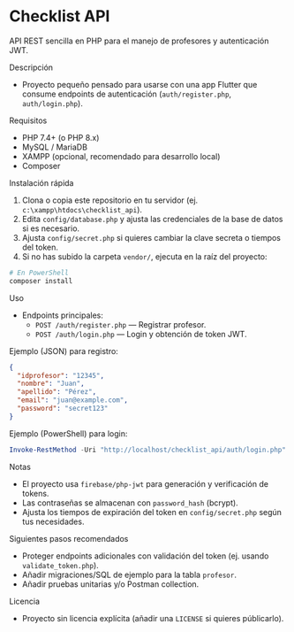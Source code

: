# Checklist API

API REST sencilla en PHP para el manejo de profesores y autenticación JWT.

Descripción
- Proyecto pequeño pensado para usarse con una app Flutter que consume endpoints de autenticación (`auth/register.php`, `auth/login.php`).

Requisitos
- PHP 7.4+ (o PHP 8.x)
- MySQL / MariaDB
- XAMPP (opcional, recomendado para desarrollo local)
- Composer

Instalación rápida
1. Clona o copia este repositorio en tu servidor (ej. `c:\xampp\htdocs\checklist_api`).
2. Edita `config/database.php` y ajusta las credenciales de la base de datos si es necesario.
3. Ajusta `config/secret.php` si quieres cambiar la clave secreta o tiempos del token.
4. Si no has subido la carpeta `vendor/`, ejecuta en la raíz del proyecto:

```powershell
# En PowerShell
composer install
```

Uso
- Endpoints principales:
  - `POST /auth/register.php` — Registrar profesor.
  - `POST /auth/login.php` — Login y obtención de token JWT.

Ejemplo (JSON) para registro:

```json
{
  "idprofesor": "12345",
  "nombre": "Juan",
  "apellido": "Pérez",
  "email": "juan@example.com",
  "password": "secret123"
}
```

Ejemplo (PowerShell) para login:

```powershell
Invoke-RestMethod -Uri "http://localhost/checklist_api/auth/login.php" -Method Post -Body (@{ email = 'juan@example.com'; password = 'secret123' } | ConvertTo-Json) -ContentType 'application/json'
```

Notas
- El proyecto usa `firebase/php-jwt` para generación y verificación de tokens.
- Las contraseñas se almacenan con `password_hash` (bcrypt).
- Ajusta los tiempos de expiración del token en `config/secret.php` según tus necesidades.

Siguientes pasos recomendados
- Proteger endpoints adicionales con validación del token (ej. usando `validate_token.php`).
- Añadir migraciones/SQL de ejemplo para la tabla `profesor`.
- Añadir pruebas unitarias y/o Postman collection.

Licencia
- Proyecto sin licencia explícita (añadir una `LICENSE` si quieres públicarlo).
